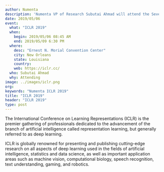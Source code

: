 ```yaml
---
author: Numenta
description: 'Numenta VP of Research Subutai Ahmad will attend the Seventh International Conference on Learning Representations.'
date: 2019/05/06
event:
  what: "ICLR 2019"
  when:
    begin: 2019/05/06 08:45 AM
    end: 2019/05/09 6:30 PM
  where:
    desc: "Ernest N. Morial Convention Center"
    city: New Orleans
    state: Louisiana
    country:
    web: https://iclr.cc/
  who: Subutai Ahmad
  why: Attending
image: ../images/iclr.png
org:
keywords: "Numenta ICLR 2019"
title: "ICLR 2019"
header: "ICLR 2019"
type: post
---
```


The International Conference on Learning Representations (ICLR) is the premier gathering of professionals dedicated to the advancement of the branch of artificial intelligence called representation learning, but generally referred to as deep learning.

ICLR is globally renowned for presenting and publishing cutting-edge research on all aspects of deep learning used in the fields of artificial intelligence, statistics and data science, as well as important application areas such as machine vision, computational biology, speech recognition, text understanding, gaming, and robotics.
